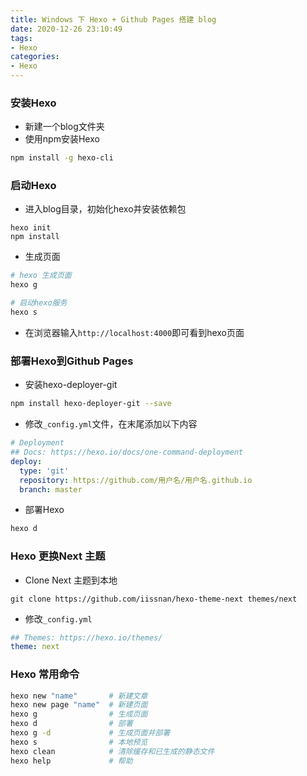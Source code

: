 ```yaml
---
title: Windows 下 Hexo + Github Pages 搭建 blog
date: 2020-12-26 23:10:49
tags:
- Hexo
categories:
- Hexo
---
```


### 安装Hexo
* 新建一个blog文件夹
* 使用npm安装Hexo
``` bash
npm install -g hexo-cli
```
<!--more-->
### 启动Hexo
* 进入blog目录，初始化hexo并安装依赖包
```
hexo init
npm install
```
* 生成页面
``` bash
# hexo 生成页面
hexo g

# 启动hexo服务
hexo s
```
* 在浏览器输入`http://localhost:4000`即可看到hexo页面

### 部署Hexo到Github Pages
* 安装hexo-deployer-git
``` bash
npm install hexo-deployer-git --save
```

* 修改`_config.yml`文件，在末尾添加以下内容
``` yml
# Deployment
## Docs: https://hexo.io/docs/one-command-deployment
deploy:
  type: 'git'
  repository: https://github.com/用户名/用户名.github.io
  branch: master
```

* 部署Hexo
``` bash
hexo d
```

### Hexo 更换Next 主题
* Clone Next 主题到本地
```
git clone https://github.com/iissnan/hexo-theme-next themes/next
```
* 修改`_config.yml`
``` yml
## Themes: https://hexo.io/themes/
theme: next
```

### Hexo 常用命令
``` bash
hexo new "name"       # 新建文章
hexo new page "name"  # 新建页面
hexo g                # 生成页面
hexo d                # 部署
hexo g -d             # 生成页面并部署
hexo s                # 本地预览
hexo clean            # 清除缓存和已生成的静态文件
hexo help             # 帮助
```

